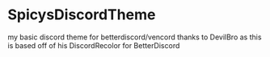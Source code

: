 # SpicysDiscordTheme
my basic discord theme for betterdiscord/vencord
thanks to DevilBro as this is based off of his DiscordRecolor for BetterDiscord
